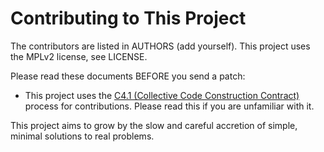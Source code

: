 # Contributing to This Project

The contributors are listed in AUTHORS (add yourself). This project uses the MPLv2 license, see LICENSE.

Please read these documents BEFORE you send a patch:

* This project uses the [C4.1 (Collective Code Construction Contract)](http://rfc.zeromq.org/spec:22) process for contributions. Please read this if you are unfamiliar with it.

This project aims to grow by the slow and careful accretion of simple, minimal solutions to real problems.
